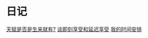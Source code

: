 # 日记

[天赋是否是生来就有?](./diary/天赋是生来就有的吗.html)
[谈即刻享受和延迟享受](./diary/即刻享受和延迟享受.html)
[我的时间安排](./diary/如何安排时间最合理.html)
